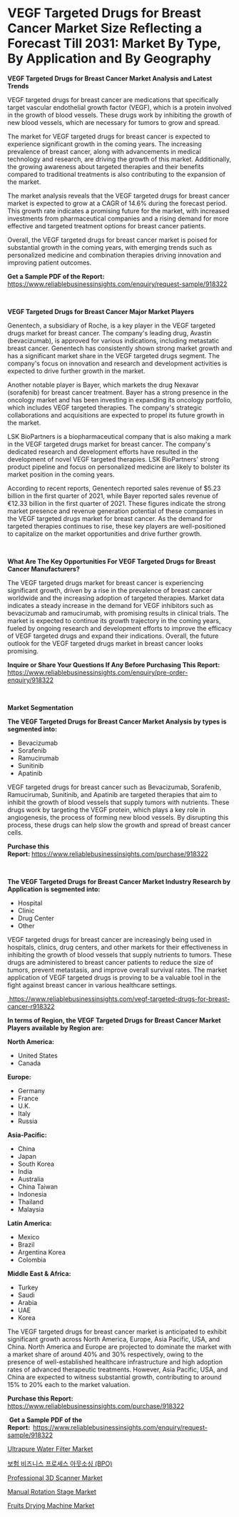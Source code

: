 <p><h1>VEGF Targeted Drugs for Breast Cancer Market Size Reflecting a Forecast Till 2031: Market By Type, By Application and By Geography</h1></p><p><strong>VEGF Targeted Drugs for Breast Cancer Market Analysis and Latest Trends</strong></p>
<p><p>VEGF targeted drugs for breast cancer are medications that specifically target vascular endothelial growth factor (VEGF), which is a protein involved in the growth of blood vessels. These drugs work by inhibiting the growth of new blood vessels, which are necessary for tumors to grow and spread.</p><p>The market for VEGF targeted drugs for breast cancer is expected to experience significant growth in the coming years. The increasing prevalence of breast cancer, along with advancements in medical technology and research, are driving the growth of this market. Additionally, the growing awareness about targeted therapies and their benefits compared to traditional treatments is also contributing to the expansion of the market.</p><p>The market analysis reveals that the VEGF targeted drugs for breast cancer market is expected to grow at a CAGR of 14.6% during the forecast period. This growth rate indicates a promising future for the market, with increased investments from pharmaceutical companies and a rising demand for more effective and targeted treatment options for breast cancer patients.</p><p>Overall, the VEGF targeted drugs for breast cancer market is poised for substantial growth in the coming years, with emerging trends such as personalized medicine and combination therapies driving innovation and improving patient outcomes.</p></p>
<p><strong>Get a Sample PDF of the Report:&nbsp;</strong> <a href="https://www.reliablebusinessinsights.com/enquiry/request-sample/918322">https://www.reliablebusinessinsights.com/enquiry/request-sample/918322</a></p>
<p>&nbsp;</p>
<p><strong>VEGF Targeted Drugs for Breast Cancer Major Market Players</strong></p>
<p><p>Genentech, a subsidiary of Roche, is a key player in the VEGF targeted drugs market for breast cancer. The company's leading drug, Avastin (bevacizumab), is approved for various indications, including metastatic breast cancer. Genentech has consistently shown strong market growth and has a significant market share in the VEGF targeted drugs segment. The company's focus on innovation and research and development activities is expected to drive further growth in the market.</p><p>Another notable player is Bayer, which markets the drug Nexavar (sorafenib) for breast cancer treatment. Bayer has a strong presence in the oncology market and has been investing in expanding its oncology portfolio, which includes VEGF targeted therapies. The company's strategic collaborations and acquisitions are expected to propel its future growth in the market.</p><p>LSK BioPartners is a biopharmaceutical company that is also making a mark in the VEGF targeted drugs market for breast cancer. The company's dedicated research and development efforts have resulted in the development of novel VEGF targeted therapies. LSK BioPartners' strong product pipeline and focus on personalized medicine are likely to bolster its market position in the coming years.</p><p>According to recent reports, Genentech reported sales revenue of $5.23 billion in the first quarter of 2021, while Bayer reported sales revenue of €12.33 billion in the first quarter of 2021. These figures indicate the strong market presence and revenue generation potential of these companies in the VEGF targeted drugs market for breast cancer. As the demand for targeted therapies continues to rise, these key players are well-positioned to capitalize on the market opportunities and drive further growth.</p></p>
<p>&nbsp;</p>
<p><strong>What Are The Key Opportunities For VEGF Targeted Drugs for Breast Cancer Manufacturers?</strong></p>
<p><p>The VEGF targeted drugs market for breast cancer is experiencing significant growth, driven by a rise in the prevalence of breast cancer worldwide and the increasing adoption of targeted therapies. Market data indicates a steady increase in the demand for VEGF inhibitors such as bevacizumab and ramucirumab, with promising results in clinical trials. The market is expected to continue its growth trajectory in the coming years, fueled by ongoing research and development efforts to improve the efficacy of VEGF targeted drugs and expand their indications. Overall, the future outlook for the VEGF targeted drugs market in breast cancer looks promising.</p></p>
<p><strong>Inquire or Share Your Questions If Any Before Purchasing This Report:</strong> <a href="https://www.reliablebusinessinsights.com/enquiry/pre-order-enquiry/918322">https://www.reliablebusinessinsights.com/enquiry/pre-order-enquiry/918322</a></p>
<p>&nbsp;</p>
<p><strong>Market Segmentation</strong></p>
<p><strong>The VEGF Targeted Drugs for Breast Cancer Market Analysis by types is segmented into:</strong></p>
<p><ul><li>Bevacizumab</li><li>Sorafenib</li><li>Ramucirumab</li><li>Sunitinib</li><li>Apatinib</li></ul></p>
<p><p>VEGF targeted drugs for breast cancer such as Bevacizumab, Sorafenib, Ramucirumab, Sunitinib, and Apatinib are targeted therapies that aim to inhibit the growth of blood vessels that supply tumors with nutrients. These drugs work by targeting the VEGF protein, which plays a key role in angiogenesis, the process of forming new blood vessels. By disrupting this process, these drugs can help slow the growth and spread of breast cancer cells.</p></p>
<p><strong>Purchase this Report:&nbsp;</strong><a href="https://www.reliablebusinessinsights.com/purchase/918322">https://www.reliablebusinessinsights.com/purchase/918322</a></p>
<p>&nbsp;</p>
<p><strong>The VEGF Targeted Drugs for Breast Cancer Market Industry Research by Application is segmented into:</strong></p>
<p><ul><li>Hospital</li><li>Clinic</li><li>Drug Center</li><li>Other</li></ul></p>
<p><p>VEGF targeted drugs for breast cancer are increasingly being used in hospitals, clinics, drug centers, and other markets for their effectiveness in inhibiting the growth of blood vessels that supply nutrients to tumors. These drugs are administered to breast cancer patients to reduce the size of tumors, prevent metastasis, and improve overall survival rates. The market application of VEGF targeted drugs is proving to be a valuable tool in the fight against breast cancer in various healthcare settings.</p></p>
<p><a href="https://www.reliablebusinessinsights.com/vegf-targeted-drugs-for-breast-cancer-r918322">&nbsp;https://www.reliablebusinessinsights.com/vegf-targeted-drugs-for-breast-cancer-r918322</a></p>
<p><strong>In terms of Region, the VEGF Targeted Drugs for Breast Cancer Market Players available by Region are:</strong></p>
<p>
    <p> <strong> North America: </strong>
        <ul>
            <li>United States</li>
            <li>Canada</li>
        </ul>
        </p> 
    <p> <strong> Europe: </strong>
        <ul>
            <li>Germany</li>
            <li>France</li>
            <li>U.K.</li>
            <li>Italy</li>
            <li>Russia</li>
        </ul>
        </p> 
    <p> <strong> Asia-Pacific: </strong>
        <ul>
            <li>China</li>
            <li>Japan</li>
            <li>South Korea</li>
            <li>India</li>
            <li>Australia</li>
            <li>China Taiwan</li>
            <li>Indonesia</li>
            <li>Thailand</li>
            <li>Malaysia</li>
        </ul>
        </p> 
    <p> <strong> Latin America: </strong>
        <ul>
            <li>Mexico</li>
            <li>Brazil</li>
            <li>Argentina Korea</li>
            <li>Colombia</li>
        </ul>
        </p> 
    <p> <strong> Middle East & Africa: </strong>
        <ul>
            <li>Turkey</li>
            <li>Saudi</li>
            <li>Arabia</li>
            <li>UAE</li>
            <li>Korea</li>
        </ul>
    </p>
    </p>
<p><p>The VEGF targeted drugs for breast cancer market is anticipated to exhibit significant growth across North America, Europe, Asia Pacific, USA, and China. North America and Europe are projected to dominate the market with a market share of around 40% and 30% respectively, owing to the presence of well-established healthcare infrastructure and high adoption rates of advanced therapeutic treatments. However, Asia Pacific, USA, and China are expected to witness substantial growth, contributing to around 15% to 20% each to the market valuation.</p></p>
<p><strong>Purchase this Report: </strong><a href="https://www.reliablebusinessinsights.com/purchase/918322">https://www.reliablebusinessinsights.com/purchase/918322</a></p>
<p>&nbsp;<strong>Get a Sample PDF of the Report:&nbsp;&nbsp;</strong><a href="https://www.reliablebusinessinsights.com/enquiry/request-sample/918322">https://www.reliablebusinessinsights.com/enquiry/request-sample/918322</a></p>
<p><strong></strong></p>
<p><p><a href="https://medium.com/@susiegibson34/navigating-the-global-ultrapure-water-filter-market-landscape-trends-forecasts-and-impact-4317b8bef68b">Ultrapure Water Filter Market</a></p><p><a href="https://github.com/AnthonyWratten/Market-Research-Report-List-2/blob/main/960882682009.md">보험 비즈니스 프로세스 아웃소싱 (BPO)</a></p><p><a href="https://medium.com/@willowbruen/comprehensive-analysis-of-the-global-professional-3d-scanner-market-growth-trends-market-e60ed94809ba">Professional 3D Scanner Market</a></p><p><a href="https://medium.com/@gyuj5h/global-manual-rotation-stage-industry-types-applications-market-players-regional-growth-b62ed7c67b9c">Manual Rotation Stage Market</a></p><p><a href="https://medium.com/@ameliahaleyi77567/fruits-drying-machine-market-a-global-and-regional-analysis-focus-on-region-country-level-13349a717e05">Fruits Drying Machine Market</a></p></p>